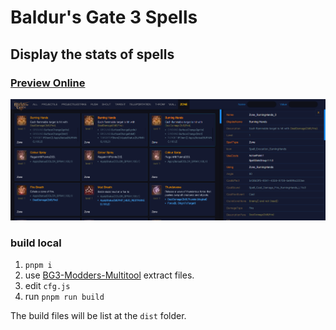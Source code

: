 # Baldur's Gate 3 Spells
## Display the stats of spells

### [Preview Online](https://bg3.ivi.cx)

![screen](screen.png)

### build local
1. `pnpm i`
2. use [BG3-Modders-Multitool](https://github.com/ShinyHobo/BG3-Modders-Multitool) extract files.
3. edit `cfg.js`
4. run `pnpm run build`

The build files will be list at the `dist` folder.